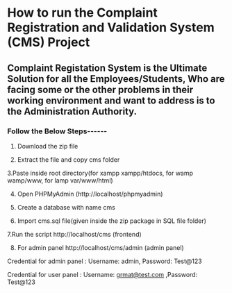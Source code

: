 # How to run the Complaint Registration and Validation System (CMS) Project

## Complaint Registation System is the Ultimate Solution for all the Employees/Students, Who are facing some or the other problems in their working environment and want to address is to the Administration Authority.  
### Follow the Below Steps------

1. Download the zip file

2. Extract the file and copy cms folder

3.Paste inside root directory(for xampp xampp/htdocs, for wamp wamp/www, for lamp var/www/html)

4. Open PHPMyAdmin (http://localhost/phpmyadmin)

5. Create a database with name cms

6. Import cms.sql file(given inside the zip package in SQL file folder)

7.Run the script http://localhost/cms (frontend)

8. For admin panel http://localhost/cms/admin (admin panel)

Credential for admin panel : 
Username: admin, Password: Test@123

Credential for user panel : 
Username: grmat@test.com ,Password: Test@123
